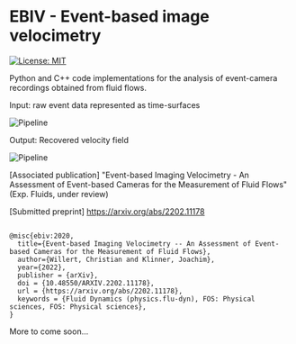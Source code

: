 # EBIV - Event-based image velocimetry
[![License: MIT](https://img.shields.io/badge/License-MIT-yellow.svg)](https://opensource.org/licenses/MIT)

Python and C++ code implementations for the analysis of event-camera recordings obtained from fluid flows.

Input: raw event data represented as time-surfaces

![Pipeline](https://github.com/cewdlr/ebiv/blob/main/images/wallflow4_dense_3_0010.png)

Output: Recovered velocity field

![Pipeline](https://github.com/cewdlr/ebiv/blob/main/images/wallflow4_dense_3_corr_0010.png)

[Associated publication] "Event-based Imaging Velocimetry - An Assessment of Event-based Cameras for the Measurement of Fluid Flows"
(Exp. Fluids, under review)

[Submitted preprint] https://arxiv.org/abs/2202.11178


```

@misc{ebiv:2020,
  title={Event-based Imaging Velocimetry -- An Assessment of Event-based Cameras for the Measurement of Fluid Flows},
  author={Willert, Christian and Klinner, Joachim},
  year={2022},
  publisher = {arXiv},  
  doi = {10.48550/ARXIV.2202.11178},
  url = {https://arxiv.org/abs/2202.11178}, 
  keywords = {Fluid Dynamics (physics.flu-dyn), FOS: Physical sciences, FOS: Physical sciences}, 
}
```

More to come soon...
